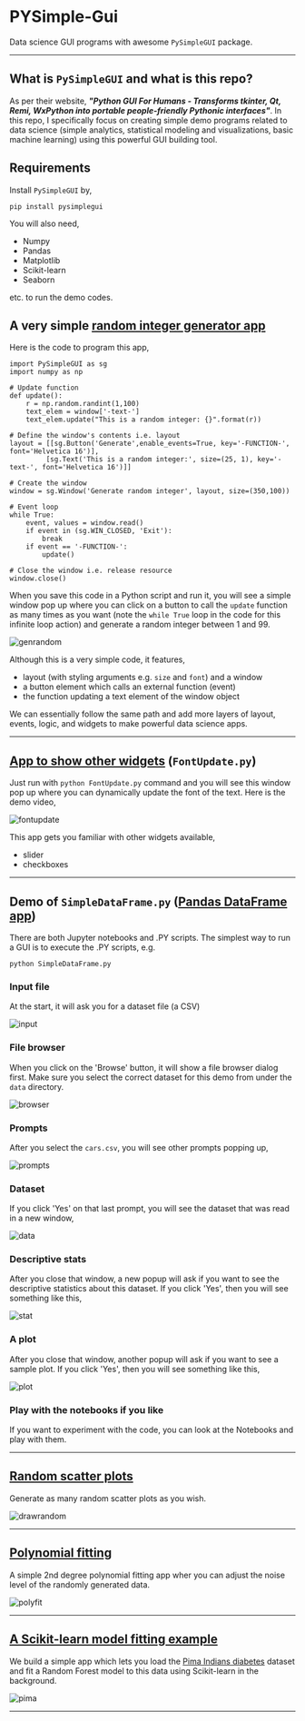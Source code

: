 # PYSimple-Gui


Data science GUI programs with awesome `PySimpleGUI` package.

---

## What is `PySimpleGUI` and what is this repo?

As per their website, ___"Python GUI For Humans - Transforms tkinter, Qt, Remi, WxPython into portable people-friendly Pythonic interfaces"___. In this repo, I specifically focus on creating simple demo programs related to data science (simple analytics, statistical modeling and visualizations, basic machine learning) using this powerful GUI building tool.

## Requirements

Install `PySimpleGUI` by,
```
pip install pysimplegui
```

You will also need,

- Numpy
- Pandas
- Matplotlib
- Scikit-learn
- Seaborn

etc. to run the demo codes.

## A very simple [random integer generator app](https://github.com/pateldeep7799/PYSimple-Gui/blob/main/GenRandom.py)

Here is the code to program this app,

```
import PySimpleGUI as sg
import numpy as np

# Update function
def update():
    r = np.random.randint(1,100)
    text_elem = window['-text-']
    text_elem.update("This is a random integer: {}".format(r))

# Define the window's contents i.e. layout
layout = [[sg.Button('Generate',enable_events=True, key='-FUNCTION-', font='Helvetica 16')],
         [sg.Text('This is a random integer:', size=(25, 1), key='-text-', font='Helvetica 16')]]

# Create the window
window = sg.Window('Generate random integer', layout, size=(350,100))

# Event loop
while True:
    event, values = window.read()
    if event in (sg.WIN_CLOSED, 'Exit'):
        break
    if event == '-FUNCTION-':
        update()

# Close the window i.e. release resource
window.close()
```

When you save this code in a Python script and run it, you will see a simple window pop up where you can click on a button to call the `update` function as many times as you want (note the `while True` loop in the code for this infinite loop action) and generate a random integer between 1 and 99.

![genrandom](https://raw.githubusercontent.com/pateldeep7799/PYSimple-Gui/blob/main/images/GenRandom.gif)

Although this is a very simple code, it features,

- layout (with styling arguments e.g. `size` and `font`) and a window
- a button element which calls an external function (event)
- the function updating a text element of the window object

We can essentially follow the same path and add more layers of layout, events, logic, and widgets to make powerful data science apps.

---

## [App to show other widgets](https://github.com/pateldeep7799/PYSimple-Gui/blob/main/FontUpdate.py) (`FontUpdate.py`)

Just run with `python FontUpdate.py` command and you will see this window pop up where you can dynamically update the font of the text. Here is the demo video,

![fontupdate](https://raw.githubusercontent.com/pateldeep7799/PYSimple-Gui/blob/main/images/FontUpdate.gif)

This app gets you familiar with other widgets available,

- slider
- checkboxes

---

## Demo of `SimpleDataFrame.py` ([Pandas DataFrame app](https://github.com/pateldeep7799/PYSimple-Gui/blob/main/SimpleDataFrame.py))

There are both Jupyter notebooks and .PY scripts. The simplest way to run a GUI is to execute the .PY scripts, e.g.
```
python SimpleDataFrame.py
```

### Input file
At the start, it will ask you for a dataset file (a CSV)

![input](https://raw.githubusercontent.com/pateldeep7799/PYSimple-Gui/blob/main/images/SimpleDataFrame-0.PNG)

### File browser
When you click on the 'Browse' button, it will show a file browser dialog first. Make sure you select the correct dataset for this demo from under the `data` directory.

![browser](https://raw.githubusercontent.com/pateldeep7799/PYSimple-Gui/blob/main/images/SimpleDataFrame-1.PNG)

### Prompts
After you select the `cars.csv`, you will see other prompts popping up,

![prompts](https://raw.githubusercontent.com/pateldeep7799/PYSimple-Gui/blob/main/images/SimpleDataFrame-6.png)
### Dataset
If you click 'Yes' on that last prompt, you will see the dataset that was read in a new window,

![data](https://raw.githubusercontent.com/tirthajyoti/DS-with-PySimpleGUI/main/images/SimpleDataFrame-5.PNG)
### Descriptive stats
After you close that window, a new popup will ask if you want to see the descriptive statistics about this dataset. If you click 'Yes', then you will see something like this,

![stat](https://raw.githubusercontent.com/pateldeep7799/PYSimple-Gui/blob/main/images/SimpleDataFrame-7.PNG)
### A plot
After you close that window, another popup will ask if you want to see a sample plot. If you click 'Yes', then you will see something like this,

![plot](https://raw.githubusercontent.com/pateldeep7799/PYSimple-Gui/blob/main/images/SimpleDataFrame-8.PNG)
### Play with the notebooks if you like
If you want to experiment with the code, you can look at the Notebooks and play with them.

---

## [Random scatter plots](https://github.com/pateldeep7799/PYSimple-Gui/blob/main/DrawRandom.py)

Generate as many random scatter plots as you wish.

![drawrandom](https://raw.githubusercontent.com/pateldeep7799/PYSimple-Gui/blob/main/images/DrawRandom.gif)

---

## [Polynomial fitting](https://github.com/pateldeep7799/PYSimple-Gui/blob/main/PolyFit.py)

A simple 2nd degree polynomial fitting app wher you can adjust the noise level of the randomly generated data.

![polyfit](https://raw.githubusercontent.com/pateldeep7799/PYSimple-Gui/blob/main/images/PolyFitting.gif)

---

## [A Scikit-learn model fitting example](https://github.com/pateldeep7799/PYSimple-Gui/blob/main/PimaPrediction.py)

We build a simple app which lets you load the [Pima Indians diabetes](https://www.kaggle.com/uciml/pima-indians-diabetes-database) dataset and fit a Random Forest model to this data using Scikit-learn in the background.

![pima](https://raw.githubusercontent.com/pateldeep7799/PYSimple-Gui/blob/main/images/Pima-Prediction.gif)

---







